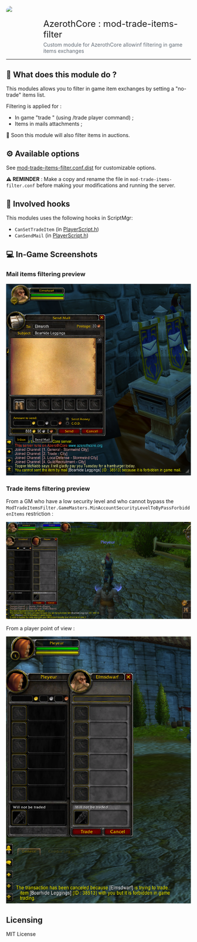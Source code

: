 <!-- Cartouche header for module  -->
<div style="display:flex;flex-direction:row;gap:20px;">
<img src="https://avatars.githubusercontent.com/u/20147732?s=200&v=4" width="100" style="border-radius:12px;" />
<div>
    <h1 style="border-bottom:none;margin-bottom:0;padding-bottom:5px;font-size:24px;font-weight:normal;">AzerothCore : mod-trade-items-filter </h1>
    <span style="color:rgb(99, 108, 118);">
    Custom module for AzerothCore allowinf filtering in game items exchanges
    </span>
</div>
</div>

<hr>

## 🎈 What does this module do ?

This modules allows you to filter in game item exchanges by setting a "no-trade" items list.

Filtering is applied for :

- In game "trade " (using /trade player command) ;
- Items in mails attachments ;

🚧 Soon this module will also filter items in auctions.

## ⚙️ Available options

See [mod-trade-items-filter.conf.dist](../conf/mod-trade-items-filter.conf.dist) for customizable options.

**⚠️ REMINDER** : Make a copy and rename the file in `mod-trade-items-filter.conf` before making your modifications and running the server.

## 🚩 Involved hooks

This modules uses the following hooks in ScriptMgr:

- `CanSetTradeItem` (in [PlayerScript.h](https://github.com/azerothcore/azerothcore-wotlk/blob/master/src/server/game/Scripting/ScriptDefines/PlayerScript.h#L432))
- `CanSendMail` (in [PlayerScript.h](https://github.com/azerothcore/azerothcore-wotlk/blob/master/src/server/game/Scripting/ScriptDefines/PlayerScript.h#L312))

## 💻 In-Game Screenshots

### Mail items filtering preview
<a href="../pics/filter_mail_item.png">
<img src="../pics/filter_mail_item.png" width="600" />
</a>

### Trade items filtering preview

From a GM who have a low security level and who cannot bypass the `ModTradeItemsFilter.GameMasters.MinAccountSecurityLevelToByPassForbiddenItems` restriction :

<a href="../pics/filter_trade_gm_item.png">
<img src="../pics/filter_trade_gm_item.png" width="600" />
</a>

From a player point of view :

<a href="../pics/filter_trade_player_item.png">
<img src="../pics/filter_trade_player_item.png" width="600" />
</a>


## Licensing

MIT License
